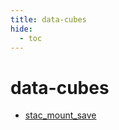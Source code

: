 ```yaml
---
title: data-cubes
hide:
  - toc
---
```


# data-cubes

- [stac_mount_save](/home/library/data/stac_mount_save/)  
  <small></small>